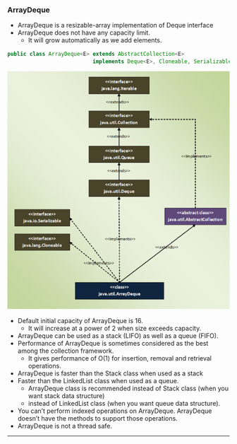 ### ArrayDeque

- ArrayDeque is a resizable-array implementation of Deque interface
- ArrayDeque does not have any capacity limit. 
    - It will grow automatically as we add elements.

```java
public class ArrayDeque<E> extends AbstractCollection<E>
                           implements Deque<E>, Cloneable, Serializable
```
![array-queue](array-queue.png)

- Default initial capacity of ArrayDeque is 16. 
    - It will increase at a power of 2 when size exceeds capacity.
- ArrayDeque can be used as a stack (LIFO) as well as a queue (FIFO).
- Performance of ArrayDeque is sometimes considered as the best among the collection framework. 
    - It gives performance of O(1) for insertion, removal and retrieval operations. 
- ArrayDeque is faster than the Stack class when used as a stack 
- Faster than the LinkedList class when used as a queue.
    - ArrayDeque class is recommended instead of Stack class (when you want stack data structure) 
    - instead of LinkedList class (when you want queue data structure).
- You can’t perform indexed operations on ArrayDeque. ArrayDeque doesn’t have the methods to support those operations.
- ArrayDeque is not a thread safe.

---




